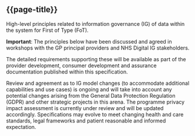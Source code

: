 ## {{page-title}}

High-level principles related to information governance (IG) of data within the system for First of Type (FoT).

<div class="nhsd-a-box nhsd-a-box--bg-light-yellow nhsd-!t-margin-bottom-6 nhsd-t-body">
    <b>Important</b>: The principles below have been discussed and agreed in workshops with the GP principal providers and NHS Digital IG stakeholders.

The detailed requirements supporting these will be available as part of the provider development, consumer development and assurance documentation published within this specification.

Review and agreement as to IG model changes (to accommodate additional capabilities and use cases) is ongoing and will take into account any potential changes arising from the General Data Protection Regulation (GDPR) and other strategic projects in this arena. The programme privacy impact assessment is currently under review and will be updated accordingly. Specifications may evolve to meet changing health and care standards, legal frameworks and patient reasonable and informed expectation.
</div>